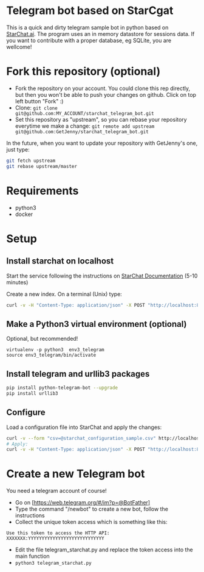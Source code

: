 # Telegram bot based on StarCgat

This is a quick and dirty telegram sample bot in python based on [StarChat.ai](http://starchat.ai). The program uses an in memory datastore for sessions data. If you want to contribute with a proper database, eg SQLite, you are wellcome!

# Fork this repository (optional)

* Fork the repository on your account. You could clone this rep directly, but then you won't be able to push your changes on github. Click on top left button "Fork" :)
* Clone: `git clone git@github.com:MY_ACCOUNT/starchat_telegram_bot.git`
* Set this repository as "upstream", so you can rebase your repository everytime we make a change: `git remote add upstream  git@github.com:GetJenny/starchat_telegram_bot.git`

In the future, when you want to update your repository with GetJenny's one, just type: 

```bash
git fetch upstream
git rebase upstream/master
```

# Requirements

* python3
* docker

# Setup

## Install starchat on localhost

Start the service following the instructions on [StarChat Documentation](https://getjenny.github.io/starchat-doc/#setup-with-docker-recommended) (5-10 minutes)

Create a new index. On a terminal (Unix) type:

```bash
curl -v -H "Content-Type: application/json" -X POST "http://localhost:8888/index_management/create"
```

## Make a Python3 virtual environment (optional)

Optional, but recommended!

```
virtualenv -p python3  env3_telegram
source env3_telegram/bin/activate
```

## Install telegram and urllib3 packages

```bash
pip install python-telegram-bot --upgrade
pip install urllib3
```

## Configure

Load a configuration file into StarChat and apply the changes:


```bash
curl -v --form "csv=@starchat_configuration_sample.csv" http://localhost:8888/decisiontable_upload_csv
# Apply:
curl -v -H "Content-Type: application/json" -X POST "http://localhost:8888/decisiontable_analyzer"
```

# Create a new Telegram bot

You need a telegram account of course!

* Go on [https://web.telegram.org/#/im?p=@BotFather]
* Type the command "/newbot" to create a new bot, follow the instructions
* Collect the unique token access which is something like this:

```
Use this token to access the HTTP API: XXXXXXX:YYYYYYYYYYYYYYYYYYYYYYYYYYYY
```

* Edit the file telegram_starchat.py and replace the token access into the main function
* `python3 telegram_starchat.py `

